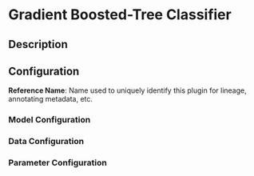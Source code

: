 
# Gradient Boosted-Tree Classifier

## Description

## Configuration
**Reference Name**: Name used to uniquely identify this plugin for lineage, annotating metadata, etc.

### Model Configuration

### Data Configuration

### Parameter Configuration
